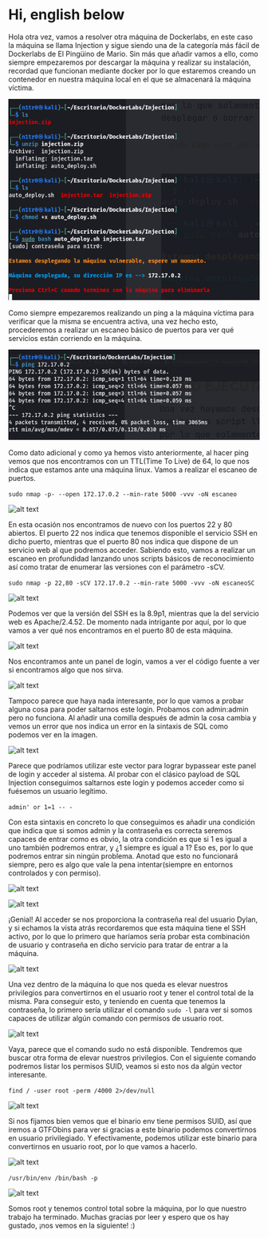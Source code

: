 # Hi, english below

Hola otra vez, vamos a resolver otra máquina de Dockerlabs, en este caso la máquina se llama Injection y sigue siendo una de la categoría más fácil de Dockerlabs de El Pingüino de Mario. 
Sin más que añadir vamos a ello, como siempre empezaremos por descargar la máquina y realizar su instalación, recordad que funcionan mediante docker por lo que estaremos creando un contenedor en nuestra máquina local en el que se almacenará la máquina víctima.


![alt text](images/imagen.png)


Como siempre empezaremos realizando un ping a la máquina víctima para verificar que la misma se encuentra activa, una vez hecho esto, procederemos a realizar un escaneo básico de puertos para ver qué servicios están corriendo en la máquina.


![alt text](images/image1.png)


Como dato adicional y como ya hemos visto anteriormente, al hacer ping vemos que nos encontramos con un TTL(Time To Live) de 64, lo que nos indica que estamos ante una máquina linux. Vamos a realizar el escaneo de puertos.

``` sudo nmap -p- --open 172.17.0.2 --min-rate 5000 -vvv -oN escaneo ```


![alt text](images/image-1.png)


En esta ocasión nos encontramos de nuevo con los puertos 22 y 80 abiertos. El puerto 22 nos indica que tenemos disponible el servicio SSH en dicho puerto, mientras que el puerto 80 nos indica que dispone de un servicio web al que podremos acceder. Sabiendo esto, vamos a realizar un escaneo en profundidad lanzando unos scripts básicos de reconocimiento así como tratar de enumerar las versiones con el parámetro -sCV.

``` sudo nmap -p 22,80 -sCV 172.17.0.2 --min-rate 5000 -vvv -oN escaneoSC ```


![alt text](images/image-2.png)


Podemos ver que la versión del SSH es la 8.9p1, mientras que la del servicio web es Apache/2.4.52. De momento nada intrigante por aquí, por lo que vamos a ver qué nos encontramos en el puerto 80 de esta máquina.


![alt text](images/image.png)


Nos encontramos ante un panel de login, vamos a ver el código fuente a ver si encontramos algo que nos sirva.


![alt text](images/image-3.png)


Tampoco parece que haya nada interesante, por lo que vamos a probar alguna cosa para poder saltarnos este login. Probamos con admin:admin pero no funciona. Al añadir una comilla después de admin la cosa cambia y vemos un error que nos indica un error en la sintaxis de SQL como podemos ver en la imagen.


![alt text](images/image-4.png)


Parece que podríamos utilizar este vector para lograr bypassear este panel de login y acceder al sistema. Al probar con el clásico payload de SQL Injection conseguimos saltarnos este login y podemos acceder como si fuésemos un usuario legítimo.

``` admin' or 1=1 -- - ```

Con esta sintaxis en concreto lo que conseguimos es añadir una condición que indica que si somos admin y la contraseña es correcta seremos capaces de entrar como es obvio, la otra condición es que si 1 es igual a uno también podremos entrar, y ¿1 siempre es igual a 1? Eso es, por lo que podremos entrar sin ningún problema. Anotad que esto no funcionará siempre, pero es algo que vale la pena intentar(siempre en entornos controlados y con permiso).


![alt text](images/image-5.png)


![alt text](images/image-7.png)


¡Genial! Al acceder se nos proporciona la contraseña real del usuario Dylan, y si echamos la vista atrás recordaremos que esta máquina tiene el SSH activo, por lo que lo primero que haríamos sería probar esta combinación de usuario y contraseña en dicho servicio para tratar de entrar a la máquina.


![alt text](images/image-8.png)


Una vez dentro de la máquina lo que nos queda es elevar nuestros privilegios para convertirnos en el usuario root y tener el control total de la misma. Para conseguir esto, y teniendo en cuenta que tenemos la contraseña, lo primero sería utilizar el comando ``` sudo -l ``` para ver si somos capaces de utilizar algún comando con permisos de usuario root.


![alt text](images/image-9.png)


Vaya, parece que el comando sudo no está disponible. Tendremos que buscar otra forma de elevar nuestros privilegios. Con el siguiente comando podremos listar los permisos SUID, veamos si esto nos da algún vector interesante.

``` find / -user root -perm /4000 2>/dev/null ```

![alt text](images/image-10.png)


Si nos fijamos bien vemos que el binario env tiene permisos SUID, así que iremos a GTFObins para ver si gracias a este binario podemos convertirnos en usuario privilegiado. Y efectivamente, podemos utilizar este binario para convertirnos en usuario root, por lo que vamos a hacerlo.


![alt text](images/image-11.png)


``` /usr/bin/env /bin/bash -p ```


![alt text](images/image-12.png)

Somos root y tenemos control total sobre la máquina, por lo que nuestro trabajo ha terminado. Muchas gracias por leer y espero que os hay gustado, ¡nos vemos en la siguiente! :)

